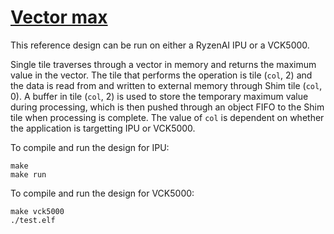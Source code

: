 <!---//===- README.md --------------------------*- Markdown -*-===//
//
// This file is licensed under the Apache License v2.0 with LLVM Exceptions.
// See https://llvm.org/LICENSE.txt for license information.
// SPDX-License-Identifier: Apache-2.0 WITH LLVM-exception
//
// Copyright (C) 2022, Advanced Micro Devices, Inc.
// 
//===----------------------------------------------------------------------===//-->

# <ins>Vector max</ins>

This reference design can be run on either a RyzenAI IPU or a VCK5000.

Single tile traverses through a vector in memory and returns the maximum value in the vector. The tile that performs the operation is tile (`col`, 2) and the data is read from and written to external memory through Shim tile (`col`, 0). A buffer in tile (`col`, 2) is used to store the temporary maximum value during processing, which is then pushed through an object FIFO to the Shim tile when processing is complete. The value of `col` is dependent on whether the application is targetting IPU or VCK5000.


To compile and run the design for IPU:
```
make
make run
```

To compile and run the design for VCK5000:
```
make vck5000
./test.elf
```

